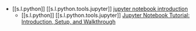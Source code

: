 

-  [[s.l.python]] [[s.l.python.tools.jupyter]] [jupyter notebook introduction][1]
   -  [[s.l.python]] [[s.l.python.tools.jupyter]] [Jupyter Notebook Tutorial: Introduction, Setup, and Walkthrough][2]

[1]: https://realpython.com/jupyter-notebook-introduction/
[2]: https://youtu.be/HW29067qVWk
